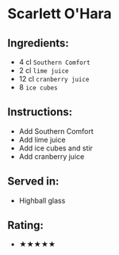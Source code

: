 # Scarlett O'Hara

## Ingredients:
- 4 cl `Southern Comfort`
- 2 cl `lime juice`
- 12 cl `cranberry juice`
- 8 `ice cubes`

## Instructions:
- Add Southern Comfort
- Add lime juice
- Add ice cubes and stir
- Add cranberry juice

## Served in:
- Highball glass

## Rating:
- ★★★★★